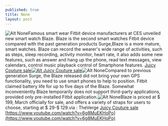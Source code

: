 ```yaml
---
published: true
title: None
layout: post
---
```

![Alt None](https://c1.staticflickr.com/9/8547/30323771931_0196a8eb1a_b.jpg)Famous smart wear Fitbit device manufacturers at CES unveiled new smart watch Blaze. Blaze is the second smart watches Fitbit device compared with the past generation products Surge,Blaze is a more mature, smart watches. Blaze can record the wearer\'s wide range of activities, such as steps, sleep recording, activity monitor, heart rate, it also adds some new features, such as answer and hang up the phone, read text messages, view calendars, control music playback control of Smartphone features. [Juicy Couture sale](https://vancouver.craigslist.ca/rds/mob/5553504638.html)[![Alt Juicy Couture sale](http://www.nodcase.com/images/large/i6plus/juicy_couture_i6p2602_lrg.jpg)](http://www.nodcase.com/juicy-couture-iphone-6-plus-case-white-p-5072.html)![Alt None](https://c2.staticflickr.com/6/5448/30293261452_5c20b54db1_b.jpg)Compared to previous generation Surge, the Blaze released did not bring your own GPS functionality, you need to use smart phones to help to position. Fitbit claimed battery life for up to five days of the Blaze. Somewhat inconveniently Blaze temporarily does not support third-party applications, provided only pre-installed Fitbit application.![Alt None](https://c1.staticflickr.com/9/8140/30323793361_59f822d0a3_b.jpg)Blaze is priced at $ 199, March officially for sale, and offers a variety of straps for users to choose, starting at $ 29-$ 129.via : TheVerge [Juicy Couture sale](http://www.nodcase.com/juicy-couture-iphone-6-plus-case-white-p-5072.html) [https://www.youtube.com/watch?v=6g8MuEKHoPo](https://www.youtube.com/watch?v=6g8MuEKHoPo)